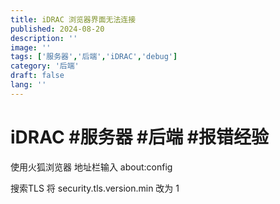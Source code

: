 ```yaml
---
title: iDRAC 浏览器界面无法连接
published: 2024-08-20
description: ''
image: ''
tags: ['服务器','后端','iDRAC','debug']
category: '后端'
draft: false 
lang: ''
---
```


# iDRAC #服务器 #后端  #报错经验

使用火狐浏览器
地址栏输入
about:config

搜索TLS
将 security.tls.version.min 改为 1
